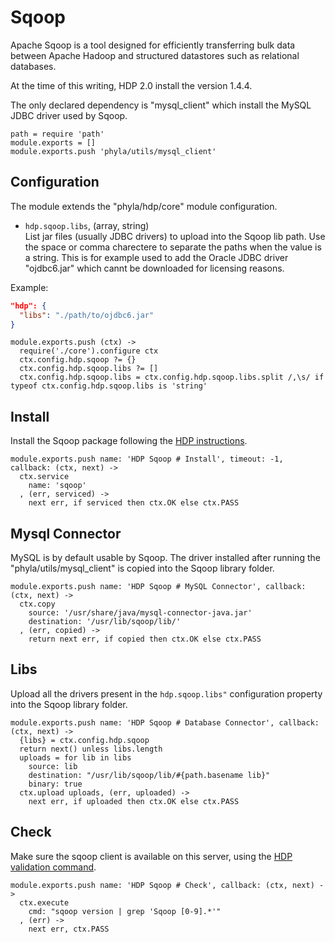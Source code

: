 
# Sqoop


Apache Sqoop is a tool designed for efficiently transferring bulk data between 
Apache Hadoop and structured datastores such as relational databases.

At the time of this writing, HDP 2.0 install the version 1.4.4.

The only declared dependency is "mysql_client" which install the MySQL JDBC 
driver used by Sqoop.

    path = require 'path'
    module.exports = []
    module.exports.push 'phyla/utils/mysql_client'

## Configuration

The module extends the "phyla/hdp/core" module configuration.

*   `hdp.sqoop.libs`, (array, string)   
    List jar files (usually JDBC drivers) to upload into the Sqoop lib path. 
    Use the space or comma charectere to separate the paths when the value is a 
    string. This is for example used to add the Oracle JDBC driver "ojdbc6.jar" 
    which cannt be downloaded for licensing reasons.

Example:

```json
"hdp": {
  "libs": "./path/to/ojdbc6.jar"
}
```

    module.exports.push (ctx) ->
      require('./core').configure ctx
      ctx.config.hdp.sqoop ?= {}
      ctx.config.hdp.sqoop.libs ?= []
      ctx.config.hdp.sqoop.libs = ctx.config.hdp.sqoop.libs.split /,\s/ if typeof ctx.config.hdp.sqoop.libs is 'string'

## Install

Install the Sqoop package following the [HDP instructions][install].

    module.exports.push name: 'HDP Sqoop # Install', timeout: -1, callback: (ctx, next) ->
      ctx.service
        name: 'sqoop'
      , (err, serviced) ->
        next err, if serviced then ctx.OK else ctx.PASS

## Mysql Connector

MySQL is by default usable by Sqoop. The driver installed after running the 
"phyla/utils/mysql_client" is copied into the Sqoop library folder.

    module.exports.push name: 'HDP Sqoop # MySQL Connector', callback: (ctx, next) ->
      ctx.copy
        source: '/usr/share/java/mysql-connector-java.jar'
        destination: '/usr/lib/sqoop/lib/'
      , (err, copied) ->
        return next err, if copied then ctx.OK else ctx.PASS

## Libs

Upload all the drivers present in the `hdp.sqoop.libs"` configuration property into
the Sqoop library folder.

    module.exports.push name: 'HDP Sqoop # Database Connector', callback: (ctx, next) ->
      {libs} = ctx.config.hdp.sqoop
      return next() unless libs.length
      uploads = for lib in libs
        source: lib
        destination: "/usr/lib/sqoop/lib/#{path.basename lib}"
        binary: true
      ctx.upload uploads, (err, uploaded) ->
        next err, if uploaded then ctx.OK else ctx.PASS

## Check

Make sure the sqoop client is available on this server, using the [HDP validation
command][validate].

    module.exports.push name: 'HDP Sqoop # Check', callback: (ctx, next) ->
      ctx.execute
        cmd: "sqoop version | grep 'Sqoop [0-9].*'"
      , (err) ->
        next err, ctx.PASS

[install]: http://docs.hortonworks.com/HDPDocuments/HDP2/HDP-2.0.9.1/bk_installing_manually_book/content/rpm-chap10-1.html
[validate]: http://docs.hortonworks.com/HDPDocuments/HDP2/HDP-2.0.9.1/bk_installing_manually_book/content/rpm-chap10-4.html






